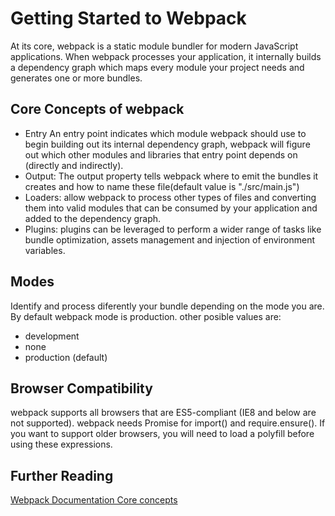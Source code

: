 # Getting Started to Webpack

At its core, webpack is a static module bundler for modern JavaScript applications. When webpack processes your application, it internally builds a dependency graph which maps every module your project needs and generates one or more bundles.

## Core Concepts of webpack

- Entry An entry point indicates which module webpack should use to begin building out its internal dependency graph, webpack will figure out which other modules and libraries that entry point depends on (directly and indirectly).
- Output: The output property tells webpack where to emit the bundles it creates and how to name these file(default value is "./src/main.js")
- Loaders: allow webpack to process other types of files and converting them into valid modules that can be consumed by your application and added to the dependency graph.
- Plugins: plugins can be leveraged to perform a wider range of tasks like bundle optimization, assets management and injection of environment variables.

## Modes

Identify and process diferently your bundle depending on the mode you are. By default webpack mode is production.
other posible values are:

- development
- none
- production (default)

## Browser Compatibility

webpack supports all browsers that are ES5-compliant (IE8 and below are not supported). webpack needs Promise for import() and require.ensure(). If you want to support older browsers, you will need to load a polyfill before using these expressions.

## Further Reading

[Webpack Documentation Core concepts](https://webpack.js.org/concepts/)
